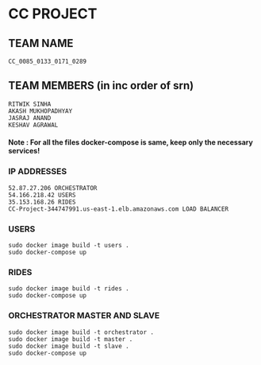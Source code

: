 # CC PROJECT

## TEAM NAME

    CC_0085_0133_0171_0289

## TEAM MEMBERS (in inc order of srn)

    RITWIK SINHA
    AKASH MUKHOPADHYAY
    JASRAJ ANAND
    KESHAV AGRAWAL

#### Note : For all the files docker-compose is same, keep only the necessary services!

### IP ADDRESSES

```
52.87.27.206 ORCHESTRATOR
54.166.218.42 USERS
35.153.168.26 RIDES
CC-Project-344747991.us-east-1.elb.amazonaws.com LOAD BALANCER
```

### USERS

```
sudo docker image build -t users .
sudo docker-compose up
```

### RIDES

```
sudo docker image build -t rides .
sudo docker-compose up
```

### ORCHESTRATOR MASTER AND SLAVE

```
sudo docker image build -t orchestrator .
sudo docker image build -t master .
sudo docker image build -t slave .
sudo docker-compose up
```
